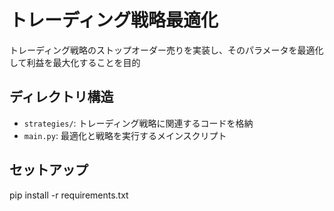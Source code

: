 # トレーディング戦略最適化

トレーディング戦略のストップオーダー売りを実装し、そのパラメータを最適化して利益を最大化することを目的

## ディレクトリ構造

- `strategies/`: トレーディング戦略に関連するコードを格納
- `main.py`: 最適化と戦略を実行するメインスクリプト

## セットアップ
  pip install -r requirements.txt
